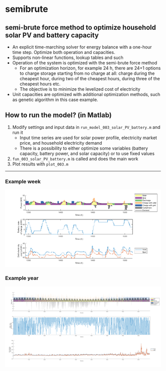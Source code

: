 # semibrute
## semi-brute force method to optimize household solar PV and battery capacity
- An explicit time-marching solver for energy balance with a one-hour time step. Optimize both operation and capacities.
- Supports non-linear functions, lookup tables and such
- Operation of the system is optimized with the semi-brute force method
   - For an optimization horizon, for example 24 h, there are 24+1 options to charge storage starting from no charge at all: charge during the cheapest hour, during two of the cheapest hours, during three of the cheapest hours etc.
   - The objective is to minimize the levelized cost of electricity
- Unit capacities are optimized with additional optimization methods, such as genetic algorithm in this case example.

## How to run the model? (in Matlab)
1. Modify settings and input data in `run_model_003_solar_PV_battery.m` and run it
   - Input time series are used for solar power profile, electricity market price, and household electricity demand
   - There is a possibility to either optimize some variables (battery capacity, battery power, and solar capacity) or to use fixed values
3. `fun_003_solar_PV_battery.m` is called and does the main work
4. Plot results with `plot_003.m`

---
### Example week

![example week](figures/week1.png)

### Example year
![example week](figures/year1.png)
